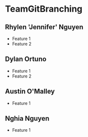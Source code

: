 # TeamGitBranching

## Rhylen 'Jennifer' Nguyen
 - Feature 1
 - Feature 2
## Dylan Ortuno
 - Feature 1
 - Feature 2
## Austin O'Malley
- Feature 1
## Nghia Nguyen
- Feature 1
